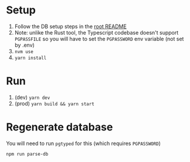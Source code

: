 # Setup

1. Follow the DB setup steps in the [root README](../../README.md)
1. Note: unlike the Rust tool, the Typescript codebase doesn't support `PGPASSFILE` so you will have to set the `PGPASSWORD` env variable (not set by .env)
1. `nvm use`
1. `yarn install`

<!-- set -a; pushd ../../ && . ./.env; popd; set +a -->

# Run

1. (dev) `yarn dev`
1. (prod) `yarn build && yarn start`

# Regenerate database

You will need to run `pgtyped` for this (which requires `PGPASSWORD`)

`npm run parse-db`
